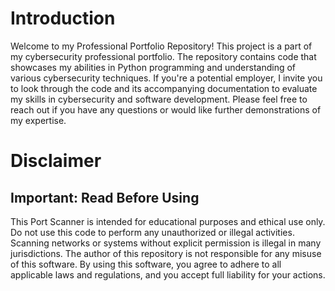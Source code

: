 # Introduction

Welcome to my Professional Portfolio Repository! This project is a part of my cybersecurity professional portfolio. The repository contains code that showcases my abilities in Python programming and understanding of various cybersecurity techniques. If you're a potential employer, I invite you to look through the code and its accompanying documentation to evaluate my skills in cybersecurity and software development. Please feel free to reach out if you have any questions or would like further demonstrations of my expertise.
# Disclaimer
## Important: Read Before Using

This Port Scanner is intended for educational purposes and ethical use only. Do not use this code to perform any unauthorized or illegal activities. Scanning networks or systems without explicit permission is illegal in many jurisdictions. The author of this repository is not responsible for any misuse of this software. By using this software, you agree to adhere to all applicable laws and regulations, and you accept full liability for your actions.

